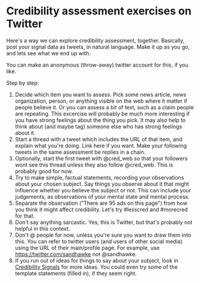 # Credibility assessment exercises on Twitter

Here's a way we can explore credibility assessment, together.  Basically, post your signal data as tweets, in natural language.  Make it up as you go, and lets see what we end up with.

You can make an anonymous (throw-away) twitter account for this, if you like.

Step by step:

1. Decide which item you want to assess.  Pick some news article, news organization, person, or anything visible on the web where it matter if people believe it. Or you can assess a bit of text, such as a claim people are repeating. This excercise will probably be much more interesting if you have strong feelings about the thing you pick.  It may also help to think about (and maybe tag) someone else who has strong feelings about it.
1. Start a thread with a tweet which includes the URL of that item, and explain what you're doing.  Link here if you want.  Make your following tweets in the same assessment be replies in a chain.
1. Optionally, start the first tweet with @cred_web so that your followers wont see this thread unless they also follow @cred_web.  This is probably good for now.
1. Try to make simple, factual statements, recording your observations about your chosen subject.  Say things you observe about it that might influence whether you believe the subject or not. This can include your judgements, as observations of your mental state and mental process.
1. Separate the observation ("There are 95 ads on this page") from how you think it might affect credibility. Let's try #lesscred and #morecred for that.
1. Don't say anything sarcastic.  Yes, this is Twitter, but that's probably not helpful in this context.
1. Don't @ people for now, unless you're sure you want to draw them into this.  You can refer to twitter users (and users of other social media) using the URL of their main/profile page.  For example, use https://twitter.com/sandhawke not @sandhawke.
1. If you run out of ideas for things to say about your subject, look in [Credibility Signals](/signals) for more ideas.  You could even try some of the template statements (filled in), if they seem right.





